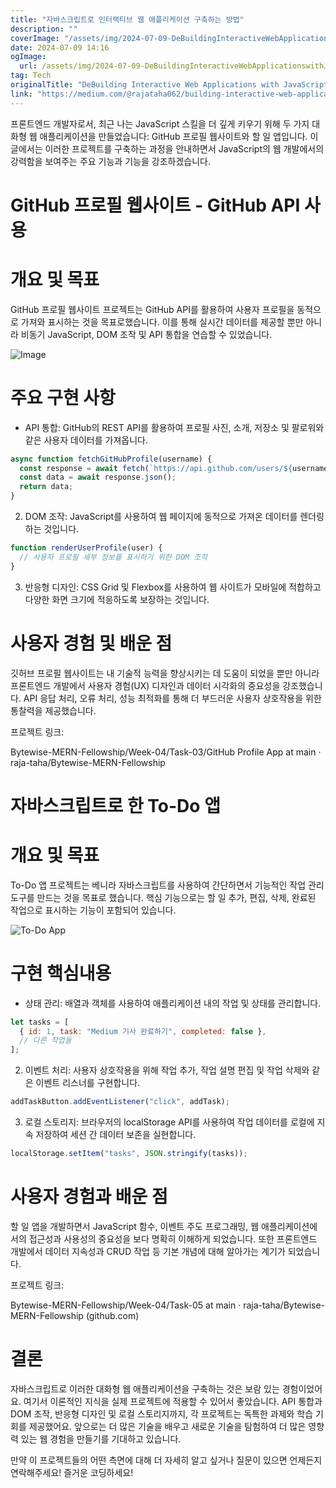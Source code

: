 ```yaml
---
title: "자바스크립트로 인터랙티브 웹 애플리케이션 구축하는 방법"
description: ""
coverImage: "/assets/img/2024-07-09-DeBuildingInteractiveWebApplicationswithJavaScript_0.png"
date: 2024-07-09 14:16
ogImage:
  url: /assets/img/2024-07-09-DeBuildingInteractiveWebApplicationswithJavaScript_0.png
tag: Tech
originalTitle: "DeBuilding Interactive Web Applications with JavaScript"
link: "https://medium.com/@rajataha062/building-interactive-web-applications-with-javascript-c805159d720c"
---
```


프론트엔드 개발자로서, 최근 나는 JavaScript 스킬을 더 깊게 키우기 위해 두 가지 대화형 웹 애플리케이션을 만들었습니다: GitHub 프로필 웹사이트와 할 일 앱입니다. 이 글에서는 이러한 프로젝트를 구축하는 과정을 안내하면서 JavaScript의 웹 개발에서의 강력함을 보여주는 주요 기능과 기능을 강조하겠습니다.

# GitHub 프로필 웹사이트 - GitHub API 사용

# 개요 및 목표

GitHub 프로필 웹사이트 프로젝트는 GitHub API를 활용하여 사용자 프로필을 동적으로 가져와 표시하는 것을 목표로했습니다. 이를 통해 실시간 데이터를 제공할 뿐만 아니라 비동기 JavaScript, DOM 조작 및 API 통합을 연습할 수 있었습니다.

<div class="content-ad"></div>

![Image](/assets/img/2024-07-09-DeBuildingInteractiveWebApplicationswithJavaScript_0.png)

# 주요 구현 사항

- API 통합: GitHub의 REST API를 활용하여 프로필 사진, 소개, 저장소 및 팔로워와 같은 사용자 데이터를 가져옵니다.

```js
async function fetchGitHubProfile(username) {
  const response = await fetch(`https://api.github.com/users/${username}`);
  const data = await response.json();
  return data;
}
```

<div class="content-ad"></div>

2. DOM 조작: JavaScript를 사용하여 웹 페이지에 동적으로 가져온 데이터를 렌더링하는 것입니다.

```js
function renderUserProfile(user) {
  // 사용자 프로필 세부 정보를 표시하기 위한 DOM 조작
}
```

3. 반응형 디자인: CSS Grid 및 Flexbox를 사용하여 웹 사이트가 모바일에 적합하고 다양한 화면 크기에 적응하도록 보장하는 것입니다.

# 사용자 경험 및 배운 점

<div class="content-ad"></div>

깃허브 프로필 웹사이트는 내 기술적 능력을 향상시키는 데 도움이 되었을 뿐만 아니라 프론트엔드 개발에서 사용자 경험(UX) 디자인과 데이터 시각화의 중요성을 강조했습니다. API 응답 처리, 오류 처리, 성능 최적화를 통해 더 부드러운 사용자 상호작용을 위한 통찰력을 제공했습니다.

프로젝트 링크:

Bytewise-MERN-Fellowship/Week-04/Task-03/GitHub Profile App at main · raja-taha/Bytewise-MERN-Fellowship

# 자바스크립트로 한 To-Do 앱

<div class="content-ad"></div>

# 개요 및 목표

To-Do 앱 프로젝트는 베니라 자바스크립트를 사용하여 간단하면서 기능적인 작업 관리 도구를 만드는 것을 목표로 했습니다. 핵심 기능으로는 할 일 추가, 편집, 삭제, 완료된 작업으로 표시하는 기능이 포함되어 있습니다.

![To-Do App](/assets/img/2024-07-09-DeBuildingInteractiveWebApplicationswithJavaScript_1.png)

# 구현 핵심내용

<div class="content-ad"></div>

- 상태 관리: 배열과 객체를 사용하여 애플리케이션 내의 작업 및 상태를 관리합니다.

```js
let tasks = [
  { id: 1, task: "Medium 기사 완료하기", completed: false },
  // 다른 작업들
];
```

2. 이벤트 처리: 사용자 상호작용을 위해 작업 추가, 작업 설명 편집 및 작업 삭제와 같은 이벤트 리스너를 구현합니다.

```js
addTaskButton.addEventListener("click", addTask);
```

<div class="content-ad"></div>

3. 로컬 스토리지: 브라우저의 localStorage API를 사용하여 작업 데이터를 로컬에 지속 저장하여 세션 간 데이터 보존을 실현합니다.

```js
localStorage.setItem("tasks", JSON.stringify(tasks));
```

# 사용자 경험과 배운 점

할 일 앱을 개발하면서 JavaScript 함수, 이벤트 주도 프로그래밍, 웹 애플리케이션에서의 접근성과 사용성의 중요성을 보다 명확히 이해하게 되었습니다. 또한 프론트엔드 개발에서 데이터 지속성과 CRUD 작업 등 기본 개념에 대해 알아가는 계기가 되었습니다.

<div class="content-ad"></div>

프로젝트 링크:

Bytewise-MERN-Fellowship/Week-04/Task-05 at main · raja-taha/Bytewise-MERN-Fellowship (github.com)

# 결론

자바스크립트로 이러한 대화형 웹 애플리케이션을 구축하는 것은 보람 있는 경험이었어요. 여기서 이론적인 지식을 실제 프로젝트에 적용할 수 있어서 좋았습니다. API 통합과 DOM 조작, 반응형 디자인 및 로컬 스토리지까지, 각 프로젝트는 독특한 과제와 학습 기회를 제공했어요. 앞으로는 더 많은 기술을 배우고 새로운 기술을 탐험하여 더 많은 영향력 있는 웹 경험을 만들기를 기대하고 있습니다.

<div class="content-ad"></div>

만약 이 프로젝트들의 어떤 측면에 대해 더 자세히 알고 싶거나 질문이 있으면 언제든지 연락해주세요! 즐거운 코딩하세요!
